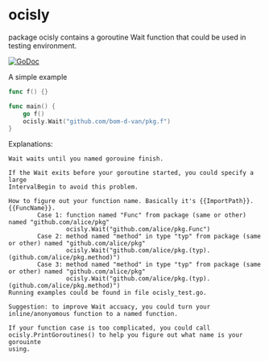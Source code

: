# ocisly

package ocisly contains a goroutine Wait function that could be used in testing environment.

[![GoDoc](https://godoc.org/github.com/golang/gddo?status.svg)](http://godoc.org/github.com/bom-d-van/ocisly)

A simple example

```go
func f() {}

func main() {
	go f()
	ocisly.Wait("github.com/bom-d-van/pkg.f")
}
```

Explanations:

```
Wait waits until you named gorouine finish.

If the Wait exits before your goroutine started, you could specify a large
IntervalBegin to avoid this problem.

How to figure out your function name. Basically it's {{ImportPath}}.{{FuncName}}.
		Case 1: function named "Func" from package (same or other) named "github.com/alice/pkg"
				ocisly.Wait("github.com/alice/pkg.Func")
		Case 2: method named "method" in type "typ" from package (same or other) named "github.com/alice/pkg"
				ocisly.Wait("github.com/alice/pkg.(typ).(github.com/alice/pkg.method)")
		Case 3: method named "method" in type "typ" from package (same or other) named "github.com/alice/pkg"
				ocisly.Wait("github.com/alice/pkg.(typ).(github.com/alice/pkg.method)")
Running examples could be found in file ocisly_test.go.

Suggestion: to improve Wait accuacy, you could turn your inline/anonyomous function to a named function.

If your function case is too complicated, you could call
ocisly.PrintGoroutines() to help you figure out what name is your gorouinte
using.
```

